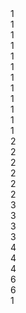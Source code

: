 <div class="row">
  <div class="grids col-xs-1"><span>1</span></div>
  <div class="grids col-xs-1"><span>1</span></div>
  <div class="grids col-xs-1"><span>1</span></div>
  <div class="grids col-xs-1"><span>1</span></div>
  <div class="grids col-xs-1"><span>1</span></div>
  <div class="grids col-xs-1"><span>1</span></div>
  <div class="grids col-xs-1"><span>1</span></div>
  <div class="grids col-xs-1"><span>1</span></div>
  <div class="grids col-xs-1"><span>1</span></div>
  <div class="grids col-xs-1"><span>1</span></div>
  <div class="grids col-xs-1"><span>1</span></div>
  <div class="grids col-xs-1"><span>1</span></div>
</div>
<div class="row">
  <div class="grids col-xs-2"><span>2</span></div>
  <div class="grids col-xs-2"><span>2</span></div>
  <div class="grids col-xs-2"><span>2</span></div>
  <div class="grids col-xs-2"><span>2</span></div>
  <div class="grids col-xs-2"><span>2</span></div>
  <div class="grids col-xs-2"><span>2</span></div>
</div>
<div class="row">
  <div class="grids col-xs-3"><span>3</span></div>
  <div class="grids col-xs-3"><span>3</span></div>
  <div class="grids col-xs-3"><span>3</span></div>
  <div class="grids col-xs-3"><span>3</span></div>
</div>
<div class="row">
  <div class="grids col-xs-4"><span>4</span></div>
  <div class="grids col-xs-4"><span>4</span></div>
  <div class="grids col-xs-4"><span>4</span></div>
</div>
<div class="row">
  <div class="grids col-xs-6"><span>6</span></div>
  <div class="grids col-xs-6"><span>6</span></div>
</div>
<div class="row">
  <div class="grids col-xs-12"><span>1</span></div>
</div>

